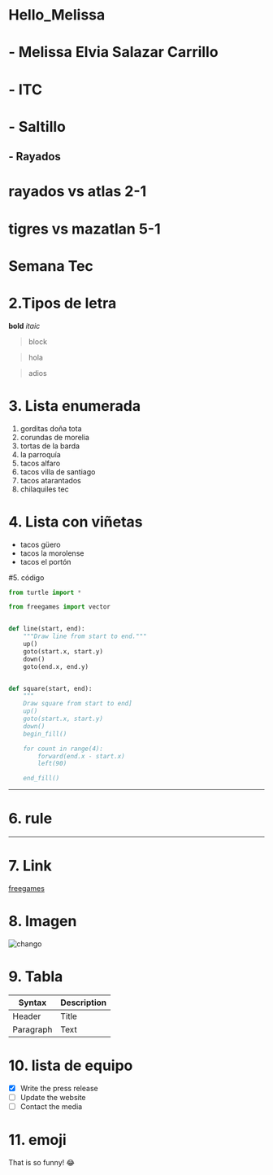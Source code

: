 # Hello_Melissa

# - Melissa Elvia Salazar Carrillo

# - ITC

# - Saltillo

## - Rayados

# rayados vs atlas 2-1

# tigres vs mazatlan 5-1

# **Semana Tec**

# 2.Tipos de letra

**bold**
_itaic_

> block

> hola

> adios

# 3. Lista enumerada

1. gorditas doña tota
2. corundas de morelia
3. tortas de la barda
4. la parroquía
5. tacos alfaro
6. tacos villa de santiago
7. tacos atarantados
8. chilaquiles tec

# 4. Lista con viñetas

- tacos güero
- tacos la morolense
- tacos el portón

#5. código

```python
from turtle import *

from freegames import vector


def line(start, end):
    """Draw line from start to end."""
    up()
    goto(start.x, start.y)
    down()
    goto(end.x, end.y)


def square(start, end):
    """
    Draw square from start to end]
    up()
    goto(start.x, start.y)
    down()
    begin_fill()

    for count in range(4):
        forward(end.x - start.x)
        left(90)

    end_fill()
```

---

# 6. rule

---

# 7. Link

[freegames](https://grantjenks.com/docs/freegames/#paint)

# 8. Imagen

![chango](https://media.tenor.com/bHPtDRPrGycAAAAM/aww.gif)

# 9. Tabla

| Syntax    | Description |
| --------- | ----------- |
| Header    | Title       |
| Paragraph | Text        |

# 10. lista de equipo

- [x] Write the press release
- [ ] Update the website
- [ ] Contact the media

# 11. emoji

That is so funny! :joy:
